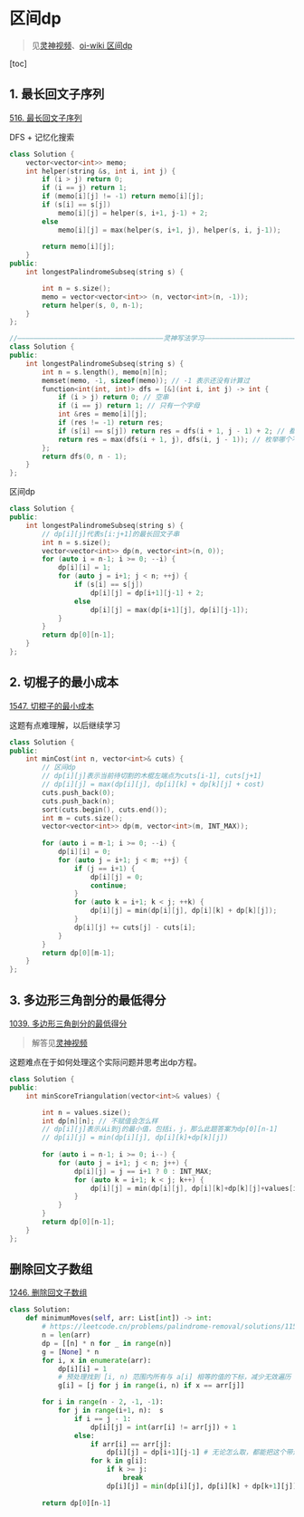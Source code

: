 # 区间dp

> 见[灵神视频](https://www.bilibili.com/video/BV1Gs4y1E7EU/?spm_id_from=333.999.top_right_bar_window_history.content.click&vd_source=217bacbee37820b5bf3ed2f4fb8f6c94%E4%BD%9C%E8%80%85%EF%BC%9ALucky_boy%E9%93%BE%E6%8E%A5%EF%BC%9Ahttps%3A%2F%2Fleetcode.cn%2Fproblems%2Fminimum-cost-to-cut-a-stick%2F%E6%9D%A5%E6%BA%90%EF%BC%9A%E5%8A%9B%E6%89%A3%EF%BC%88LeetCode%EF%BC%89%E8%91%97%E4%BD%9C%E6%9D%83%E5%BD%92%E4%BD%9C%E8%80%85%E6%89%80%E6%9C%89%E3%80%82%E5%95%86%E4%B8%9A%E8%BD%AC%E8%BD%BD%E8%AF%B7%E8%81%94%E7%B3%BB%E4%BD%9C%E8%80%85%E8%8E%B7%E5%BE%97%E6%8E%88%E6%9D%83%EF%BC%8C%E9%9D%9E%E5%95%86%E4%B8%9A%E8%BD%AC%E8%BD%BD%E8%AF%B7%E6%B3%A8%E6%98%8E%E5%87%BA%E5%A4%84%E3%80%82)、[oi-wiki 区间dp](https://oi-wiki.org/dp/interval/)



[toc]

## 1. 最长回文子序列

[516. 最长回文子序列](https://leetcode.cn/problems/longest-palindromic-subsequence/description/)

DFS + 记忆化搜索

```c++
class Solution {
    vector<vector<int>> memo;
    int helper(string &s, int i, int j) {
        if (i > j) return 0;
        if (i == j) return 1;
        if (memo[i][j] != -1) return memo[i][j];
        if (s[i] == s[j]) 
            memo[i][j] = helper(s, i+1, j-1) + 2;
        else 
            memo[i][j] = max(helper(s, i+1, j), helper(s, i, j-1));
       
        return memo[i][j];
    }
public:
    int longestPalindromeSubseq(string s) {

        int n = s.size();
        memo = vector<vector<int>> (n, vector<int>(n, -1));
        return helper(s, 0, n-1);
    }
};

//————————————————————————————————————灵神写法学习————————————————————————————————————————————————————
class Solution {
public:
    int longestPalindromeSubseq(string s) {
        int n = s.length(), memo[n][n];
        memset(memo, -1, sizeof(memo)); // -1 表示还没有计算过
        function<int(int, int)> dfs = [&](int i, int j) -> int {
            if (i > j) return 0; // 空串
            if (i == j) return 1; // 只有一个字母
            int &res = memo[i][j];
            if (res != -1) return res;
            if (s[i] == s[j]) return res = dfs(i + 1, j - 1) + 2; // 都选
            return res = max(dfs(i + 1, j), dfs(i, j - 1)); // 枚举哪个不选
        };
        return dfs(0, n - 1);
    }
};
```

区间dp

```c++
class Solution {
public:
    int longestPalindromeSubseq(string s) {
        // dp[i][j]代表s[i:j+1]的最长回文子串
        int n = s.size();
        vector<vector<int>> dp(n, vector<int>(n, 0));
        for (auto i = n-1; i >= 0; --i) {
            dp[i][i] = 1;
            for (auto j = i+1; j < n; ++j) {
                if (s[i] == s[j]) 
                    dp[i][j] = dp[i+1][j-1] + 2;
                else 
                    dp[i][j] = max(dp[i+1][j], dp[i][j-1]);
            }
        }
        return dp[0][n-1];
    }
};
```



## 2. 切棍子的最小成本

[1547. 切棍子的最小成本](https://leetcode.cn/problems/minimum-cost-to-cut-a-stick/description/)

这题有点难理解，以后继续学习

```c++
class Solution {
public:
    int minCost(int n, vector<int>& cuts) {
        // 区间dp
        // dp[i][j]表示当前待切割的木棍左端点为cuts[i-1], cuts[j+1]
        // dp[i][j] = max(dp[i][j], dp[i][k] + dp[k][j] + cost)
        cuts.push_back(0);
        cuts.push_back(n);
        sort(cuts.begin(), cuts.end());
        int m = cuts.size();
        vector<vector<int>> dp(m, vector<int>(m, INT_MAX));
        
        for (auto i = m-1; i >= 0; --i) {
            dp[i][i] = 0;
            for (auto j = i+1; j < m; ++j) {
                if (j == i+1) {
                    dp[i][j] = 0;
                    continue;
                }
                for (auto k = i+1; k < j; ++k) {
                    dp[i][j] = min(dp[i][j], dp[i][k] + dp[k][j]);
                }
                dp[i][j] += cuts[j] - cuts[i];
            }
        }
        return dp[0][m-1];
    }
};
```



## 3. 多边形三角剖分的最低得分

[1039. 多边形三角剖分的最低得分](https://leetcode.cn/problems/minimum-score-triangulation-of-polygon/description/)

> 解答见[灵神视频](https://www.bilibili.com/video/BV1Gs4y1E7EU/?spm_id_from=333.999.top_right_bar_window_history.content.click&vd_source=217bacbee37820b5bf3ed2f4fb8f6c94%E4%BD%9C%E8%80%85%EF%BC%9ALucky_boy%E9%93%BE%E6%8E%A5%EF%BC%9Ahttps%3A%2F%2Fleetcode.cn%2Fproblems%2Fminimum-cost-to-cut-a-stick%2F%E6%9D%A5%E6%BA%90%EF%BC%9A%E5%8A%9B%E6%89%A3%EF%BC%88LeetCode%EF%BC%89%E8%91%97%E4%BD%9C%E6%9D%83%E5%BD%92%E4%BD%9C%E8%80%85%E6%89%80%E6%9C%89%E3%80%82%E5%95%86%E4%B8%9A%E8%BD%AC%E8%BD%BD%E8%AF%B7%E8%81%94%E7%B3%BB%E4%BD%9C%E8%80%85%E8%8E%B7%E5%BE%97%E6%8E%88%E6%9D%83%EF%BC%8C%E9%9D%9E%E5%95%86%E4%B8%9A%E8%BD%AC%E8%BD%BD%E8%AF%B7%E6%B3%A8%E6%98%8E%E5%87%BA%E5%A4%84%E3%80%82)

这题难点在于如何处理这个实际问题并思考出dp方程。

```C++
class Solution {
public:
    int minScoreTriangulation(vector<int>& values) {

        int n = values.size();
        int dp[n][n]; // 不赋值会怎么样
        // dp[i][j]表示从i到j的最小值，包括i，j，那么此题答案为dp[0][n-1]
        // dp[i][j] = min(dp[i][j], dp[i][k]+dp[k][j])
        
        for (auto i = n-1; i >= 0; i--) {
            for (auto j = i+1; j < n; j++) {
                dp[i][j] = j == i+1 ? 0 : INT_MAX;
                for (auto k = i+1; k < j; k++) {
                    dp[i][j] = min(dp[i][j], dp[i][k]+dp[k][j]+values[i]*values[j]*values[k]);
                }
            }
        }
        return dp[0][n-1];
    }
};
```



## 删除回文子数组

[1246. 删除回文子数组](https://leetcode.cn/problems/palindrome-removal/)

```python
class Solution:
    def minimumMoves(self, arr: List[int]) -> int:
        # https://leetcode.cn/problems/palindrome-removal/solutions/1155079/biao-zhun-qu-jian-dpyu-chu-li-shi-shi-ji-9ey0/
        n = len(arr)
        dp = [[n] * n for _ in range(n)]
        g = [None] * n 
        for i, x in enumerate(arr):
            dp[i][i] = 1
            # 预处理找到 [i, n) 范围内所有与 a[i] 相等的值的下标，减少无效遍历
            g[i] = [j for j in range(i, n) if x == arr[j]]

        for i in range(n - 2, -1, -1):
            for j in range(i+1, n):  s
                if i == j - 1:
                    dp[i][j] = int(arr[i] != arr[j]) + 1
                else:
                    if arr[i] == arr[j]:
                        dp[i][j] = dp[i+1][j-1] # 无论怎么取，都能把这个带进去
                    for k in g[i]:
                        if k >= j:
                            break
                        dp[i][j] = min(dp[i][j], dp[i][k] + dp[k+1][j])
        
        return dp[0][n-1]
```

